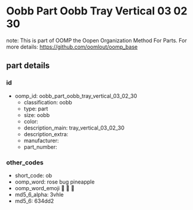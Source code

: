 # Oobb Part Oobb Tray Vertical 03 02 30  

note: This is part of OOMP the Oopen Organization Method For Parts. For more details: https://github.com/oomlout/oomp_base

##  part details





### id
* oomp_id: oobb_part_oobb_tray_vertical_03_02_30
  * classification: oobb
  * type: part
  * size: oobb
  * color: 
  * description_main: tray_vertical_03_02_30
  * description_extra: 
  * manufacturer: 
  * part_number: 

### other_codes
* short_code: ob
* oomp_word: rose bug pineapple
* oomp_word_emoji :rose: :bug: :pineapple:
* md5_6_alpha: 3vhle
* md5_6: 634dd2